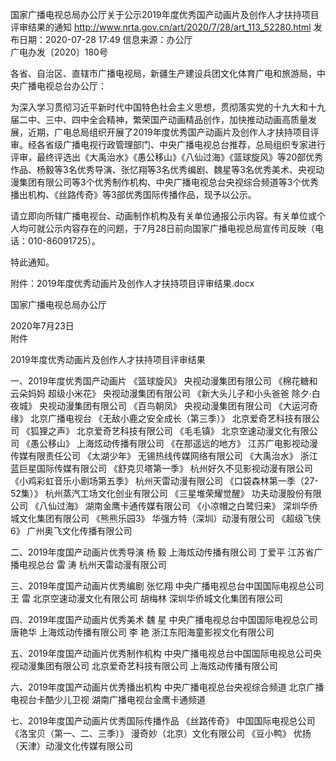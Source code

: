 国家广播电视总局办公厅关于公示2019年度优秀国产动画片及创作人才扶持项目评审结果的通知
http://www.nrta.gov.cn/art/2020/7/28/art_113_52280.html
发布日期：2020-07-28 17:49 	信息来源：办公厅 	 
广电办发〔2020〕180号

各省、自治区、直辖市广播电视局，新疆生产建设兵团文化体育广电和旅游局，中央广播电视总台办公厅：

为深入学习贯彻习近平新时代中国特色社会主义思想，贯彻落实党的十九大和十九届二中、三中、四中全会精神，繁荣国产动画精品创作，加快推动动画高质量发展，近期，广电总局组织开展了2019年度优秀国产动画片及创作人才扶持项目评审。经各省级广播电视行政管理部门、中央广播电视总台推荐，总局组织专家进行评审，最终评选出《大禹治水》《愚公移山》《八仙过海》《篮球旋风》等20部优秀作品、杨毅等3名优秀导演、张忆翔等3名优秀编剧、魏星等3名优秀美术、央视动漫集团有限公司等3个优秀制作机构、中央广播电视总台央视综合频道等3个优秀播出机构、《丝路传奇》等3部优秀国际传播作品，现予以公示。

请立即向所辖广播电视台、动画制作机构及有关单位通报公示内容。有关单位或个人均可就公示内容存在的问题，于7月28日前向国家广播电视总局宣传司反映（电话：010-86091725）。

特此通知。

附件：2019年度优秀动画片及创作人才扶持项目评审结果.docx

国家广播电视总局办公厅

2020年7月23日   
附件

2019年度优秀动画片及创作人才扶持项目评审结果

一、2019年度优秀国产动画片
《篮球旋风》	央视动漫集团有限公司
《棉花糖和云朵妈妈  超级小米花》	央视动漫集团有限公司
《新大头儿子和小头爸爸  除夕·白夜城》	央视动漫集团有限公司
《百鸟朝凤》	央视动漫集团有限公司
《大运河奇缘》	北京广播电视台
《无敌小鹿之安全成长（第三季）》	北京爱奇艺科技有限公司
《狐狸之声》	北京爱奇艺科技有限公司
《毛毛镇》	北京空速动漫文化有限公司
《愚公移山》	上海炫动传播有限公司
《在那遥远的地方》	江苏广电影视动漫传媒有限责任公司
《太湖少年》	无锡热线传媒网络有限公司
《大禹治水》	浙江蓝巨星国际传媒有限公司
《舒克贝塔第一季》	杭州好久不见影视动漫有限公司
《小鸡彩虹音乐小剧场第五季》	杭州天雷动漫有限公司
《口袋森林第一季（27-52集）》	杭州蒸汽工场文化创业有限公司
《三星堆荣耀觉醒》	功夫动漫股份有限公司
《八仙过海》	湖南金鹰卡通传媒有限公司
《小凉帽之白鹭归来》	深圳华侨城文化集团有限公司
《熊熊乐园3》	华强方特（深圳）动漫有限公司
《超级飞侠6》	广州奥飞文化传播有限公司

二、2019年度国产动画片优秀导演
杨  毅  上海炫动传播有限公司
丁爱平  江苏省广播电视总台
雷  涛  杭州天雷动漫有限公司

三、2019年度国产动画片优秀编剧
张忆翔  中央广播电视总台中国国际电视总公司
王  雷  北京空速动漫文化有限公司
胡梅林  深圳华侨城文化集团有限公司


四、2019年度国产动画片优秀美术
魏  星  中央广播电视总台中国国际电视总公司
唐艳华  上海炫动传播有限公司
李  艳  浙江东阳海童影视文化有限公司

五、2019年度国产动画片优秀制作机构
中央广播电视总台中国国际电视总公司央视动漫集团有限公司
北京爱奇艺科技有限公司
上海炫动传播有限公司

六、2019年度国产动画片优秀播出机构
中央广播电视总台央视综合频道
北京广播电视台卡酷少儿卫视
湖南广播电视台金鹰卡通频道

七、2019年度国产动画片优秀国际传播作品
《丝路传奇》	中国国际电视总公司
《洛宝贝（第一、二、三季）》	漫奇妙（北京）文化有限公司
《豆小鸭》	优扬（天津）动漫文化传媒有限公司
